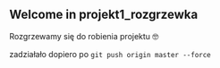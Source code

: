 ## Welcome in projekt1_rozgrzewka

Rozgrzewamy się do robienia projektu 🤓


zadziałało dopiero po  `git push origin master --force`
